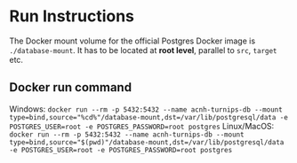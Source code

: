 # Run Instructions

The Docker mount volume for the official Postgres Docker image is `./database-mount`. It has to be located at **root level**, parallel to `src`, `target` etc.

## Docker run command

Windows: `docker run --rm -p 5432:5432 --name acnh-turnips-db --mount type=bind,source="%cd%"/database-mount,dst=/var/lib/postgresql/data -e POSTGRES_USER=root -e POSTGRES_PASSWORD=root postgres`
Linux/MacOS: `docker run --rm -p 5432:5432 --name acnh-turnips-db --mount type=bind,source="$(pwd)"/database-mount,dst=/var/lib/postgresql/data -e POSTGRES_USER=root -e POSTGRES_PASSWORD=root postgres`
